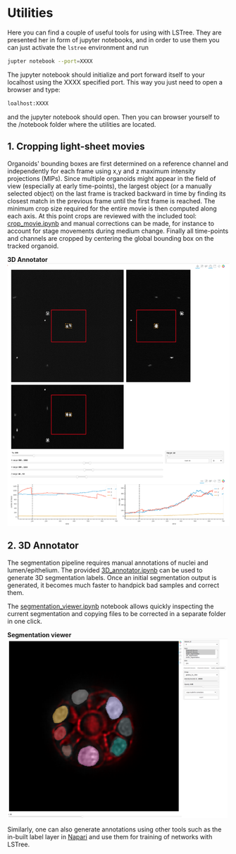 # Utilities

Here you can find a couple of useful tools for using with LSTree. They are presented her in form of jupyter notebooks, and in order to use them you can just activate the `lstree` environment and run 

```bash
jupter notebook --port=XXXX
```
The jupyter notebook should initialize and port forward itself to your localhost using the XXXX specified port. This way you just need to open a browser and type:

```bash
loalhost:XXXX
```
and the jupyter notebook should open. Then you can browser yourself to the /notebook folder where the utilities are located.

## 1. Cropping light-sheet movies
Organoids' bounding boxes are first determined on a reference channel and independently for each frame using x,y and z maximum intensity projections (MIPs). Since multiple organoids might appear in the field of view (especially at early time-points), the largest object (or a manually selected object) on the last frame is tracked backward in time by finding its closest match in the previous frame until the first frame is reached. The minimum crop size required for the entire movie is then computed along each axis. At this point crops are reviewed with the included tool: [crop_movie.ipynb](crop_movie.ipynb) and manual corrections can be made, for instance to account for stage movements during medium change. Finally all time-points and channels are cropped by centering the global bounding box on the tracked organoid.

**3D Annotator**<br>
<img src="../docs/cropping_tool.png" width="800"/><br>

## 2. 3D Annotator

The segmentation pipeline requires manual annotations of nuclei and lumen/epithelium. The provided [3D_annotator.ipynb](3D_annotator.ipynb) can be used to generate 3D segmentation labels. Once an initial segmentation output is generated, it becomes much faster to handpick bad samples and correct them. 

The [segmentation_viewer.ipynb](segmentation_viewer.ipynb) notebook allows quickly inspecting the current segmentation and copying files to be corrected in a separate folder in one click.

**Segmentation viewer**<br>
<img src="../docs/segmentation_viewer.png" width="500"/><br>

Similarly, one can also generate annotations using other tools such as the in-built label layer in [Napari](https://napari.org) and use them for training of networks with LSTree.